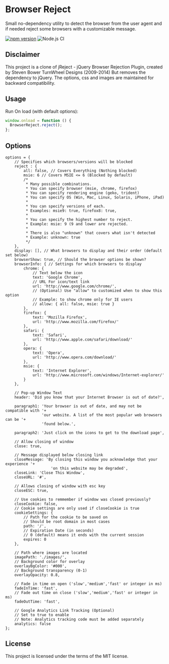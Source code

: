 # Browser Reject

Small no-dependency utility to detect the browser from the user agent and if needed reject some browsers with a customizable message.

[![npm version](https://img.shields.io/npm/v/browser-reject.svg?style=flat&color=blue)](https://www.npmjs.com/package/browser-reject)
![Node.js CI](https://github.com/ozangunalp/browser-reject/workflows/Node.js%20CI/badge.svg)

## Disclaimer

This project is a clone of jReject - jQuery Browser Rejection Plugin, created by Steven Bower TurnWheel Designs (2009-2014)
But removes the dependency to jQuery.
The options, css and images are maintained for backward compatibility.

## Usage

Run On load (with default options):

```javascript
window.onload = function () {
  BrowserReject.reject();
};
```

## Options

    options = {
    	// Specifies which browsers/versions will be blocked
    	reject : {
    		all: false, // Covers Everything (Nothing blocked)
    		msie: 6 // Covers MSIE <= 6 (Blocked by default)
    		/*
    		 * Many possible combinations.
    		 * You can specify browser (msie, chrome, firefox)
    		 * You can specify rendering engine (geko, trident)
    		 * You can specify OS (Win, Mac, Linux, Solaris, iPhone, iPad)
    		 *
    		 * You can specify versions of each.
    		 * Examples: msie9: true, firefox8: true,
    		 *
    		 * You can specify the highest number to reject.
    		 * Example: msie: 9 (9 and lower are rejected.
    		 *
    		 * There is also "unknown" that covers what isn't detected
    		 * Example: unknown: true
    		 */
    	},
    	display: [], // What browsers to display and their order (default set below)
    	browserShow: true, // Should the browser options be shown?
    	browserInfo: { // Settings for which browsers to display
    		chrome: {
    			// Text below the icon
    			text: 'Google Chrome',
    			// URL For icon/text link
    			url: 'http://www.google.com/chrome/',
    			// (Optional) Use "allow" to customized when to show this option
    			// Example: to show chrome only for IE users
    			// allow: { all: false, msie: true }
    		},
    		firefox: {
    			text: 'Mozilla Firefox',
    			url: 'http://www.mozilla.com/firefox/'
    		},
    		safari: {
    			text: 'Safari',
    			url: 'http://www.apple.com/safari/download/'
    		},
    		opera: {
    			text: 'Opera',
    			url: 'http://www.opera.com/download/'
    		},
    		msie: {
    			text: 'Internet Explorer',
    			url: 'http://www.microsoft.com/windows/Internet-explorer/'
    		}
    	},

    	// Pop-up Window Text
    	header: 'Did you know that your Internet Browser is out of date?',

    	paragraph1: 'Your browser is out of date, and may not be compatible with '+
    				'our website. A list of the most popular web browsers can be '+
    				'found below.',

    	paragraph2: 'Just click on the icons to get to the download page',

    	// Allow closing of window
    	close: true,

    	// Message displayed below closing link
    	closeMessage: 'By closing this window you acknowledge that your experience '+
    					'on this website may be degraded',
    	closeLink: 'Close This Window',
    	closeURL: '#',

    	// Allows closing of window with esc key
    	closeESC: true,

    	// Use cookies to remmember if window was closed previously?
    	closeCookie: false,
    	// Cookie settings are only used if closeCookie is true
    	cookieSettings: {
    		// Path for the cookie to be saved on
    		// Should be root domain in most cases
    		path: '/',
    		// Expiration Date (in seconds)
    		// 0 (default) means it ends with the current session
    		expires: 0
    	},

    	// Path where images are located
    	imagePath: './images/',
    	// Background color for overlay
    	overlayBgColor: '#000',
    	// Background transparency (0-1)
    	overlayOpacity: 0.8,

    	// Fade in time on open ('slow','medium','fast' or integer in ms)
    	fadeInTime: 'fast',
    	// Fade out time on close ('slow','medium','fast' or integer in ms)
    	fadeOutTime: 'fast',

    	// Google Analytics Link Tracking (Optional)
    	// Set to true to enable
    	// Note: Analytics tracking code must be added separately
    	analytics: false
    };

## License

This project is licensed under the terms of the MIT license.
